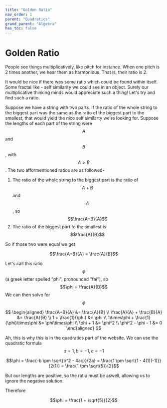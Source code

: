```yaml
---
title: "Golden Ratio"
nav_order: 1
parent: "Quadratics"
grand_parent: "Algebra"
has_toc: false
---
```


# Golden Ratio

People see things multiplicatively, like pitch for instance. When one pitch is 2 times another, we hear them as harmonious.
That is, their ratio is 2.

It would be nice if there was some ratio which could be found within itself. 
Some fractal like - self similarity we could see in an object.
Surely our multiplicative thinking minds would appreciate such a thing!
Let's try and find such a ratio.

Suppose we have a string with two parts. If the ratio of the whole string to the biggest part was the same as the ratio of the biggest part to the smallest,
that would yield the nice self similarty we're looking for.
Suppose the lengths of each part of the string were $$A$$ and $$B$$, with $$A > B$$.
The two afformentioned ratios are as followed-
1. The ratio of the whole string to the biggest part is the ratio of $$A + B$$ and $$A$$, so $$\frac{A+B}{A}$$
2. The ratio of the biggest part to the smallest is $$\frac{A}{B}$$

So if those two were equal we get

$$\frac{A+B}{A} = \frac{A}{B}$$

Let's call this ratio $$\phi$$ (a greek letter spelled "phi", pronounced "fai"), so
$$\phi = \frac{A}{B}$$
We can then solve for $$\phi$$

$$
\begin{aligned}
\frac{A+B}{A} &= \frac{A}{B} \\
\frac{A}{A} + \frac{B}{A} &= \frac{A}{B} \\
1 + \frac{1}{\phi} &= \phi \\
1\times\phi + \frac{1}{\phi}\times\phi &= \phi\times\phi \\
\phi + 1 &= \phi^2 \\
\phi^2 - \phi - 1 &= 0
\end{aligned}    
$$

Ah, this is why this is in the quadratics part of the website.
We can use the quadratic formula $$a=1, b=-1, c=-1$$

$$\phi = \frac{-b \pm \sqrt{b^2 - 4ac}}{2a} = \frac{1 \pm \sqrt{1 - 4(1)(-1)}}{2(1)} = \frac{1 \pm \sqrt{5}}{2}$$

But our lengths are positive, so the ratio must be aswell, allowing us to ignore the negative solution.

Therefore

$$\phi = \frac{1 + \sqrt{5}}{2}$$